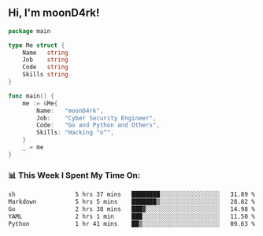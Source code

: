 <h2> Hi, I'm moonD4rk!</h2>

```go
package main

type Me struct {
	Name   string
	Job    string
	Code   string
	Skills string
}

func main() {
	me := &Me{
		Name:   "moonD4rk",
		Job:    "Cyber Security Engineer",
		Code:   "Go and Python and Others",
		Skills: "Hacking ^o^",
	}
	_ = me
}
```

<h3>📊 This Week I Spent My Time On:</h3>
<!-- <img align='right' src="https://github-readme-stats.vercel.app/api?username=moond4rk&show_icons=true&theme=radical", width="300" height="150"> -->

<!--START_SECTION:waka-->

```txt
sh                 5 hrs 37 mins   ████████░░░░░░░░░░░░░░░░░   31.89 %
Markdown           5 hrs 5 mins    ███████▒░░░░░░░░░░░░░░░░░   28.82 %
Go                 2 hrs 38 mins   ███▓░░░░░░░░░░░░░░░░░░░░░   14.98 %
YAML               2 hrs 1 min     ███░░░░░░░░░░░░░░░░░░░░░░   11.50 %
Python             1 hr 41 mins    ██▒░░░░░░░░░░░░░░░░░░░░░░   09.63 %
```

<!--END_SECTION:waka-->

